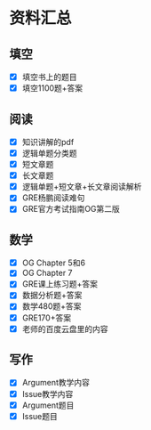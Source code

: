 # 资料汇总

## 填空

- [x] 填空书上的题目
- [x] 填空1100题+答案

## 阅读

- [x] 知识讲解的pdf
- [x] 逻辑单题分类题
- [x] 短文章题
- [x] 长文章题
- [x] 逻辑单题+短文章+长文章阅读解析
- [x] GRE杨鹏阅读难句
- [x] GRE官方考试指南OG第二版

## 数学

- [x] OG Chapter 5和6
- [x] OG Chapter 7
- [x] GRE课上练习题+答案
- [x] 数据分析题+答案
- [x] 数学480题+答案
- [x] GRE170+答案
- [x] 老师的百度云盘里的内容

## 写作

- [x] Argument教学内容
- [x] Issue教学内容
- [x] Argument题目
- [x] Issue题目